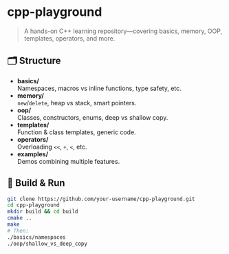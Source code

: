 # cpp-playground

> A hands-on C++ learning repository—covering basics, memory, OOP, templates, operators, and more.

## 🗂️ Structure

- **basics/**  
  Namespaces, macros vs inline functions, type safety, etc.
- **memory/**  
  `new`/`delete`, heap vs stack, smart pointers.
- **oop/**  
  Classes, constructors, enums, deep vs shallow copy.
- **templates/**  
  Function & class templates, generic code.
- **operators/**  
  Overloading `<<`, `+`, `<`, etc.
- **examples/**  
  Demos combining multiple features.

## 🚀 Build & Run

```bash
git clone https://github.com/your-username/cpp-playground.git
cd cpp-playground
mkdir build && cd build
cmake ..
make
# Then:
./basics/namespaces
./oop/shallow_vs_deep_copy
